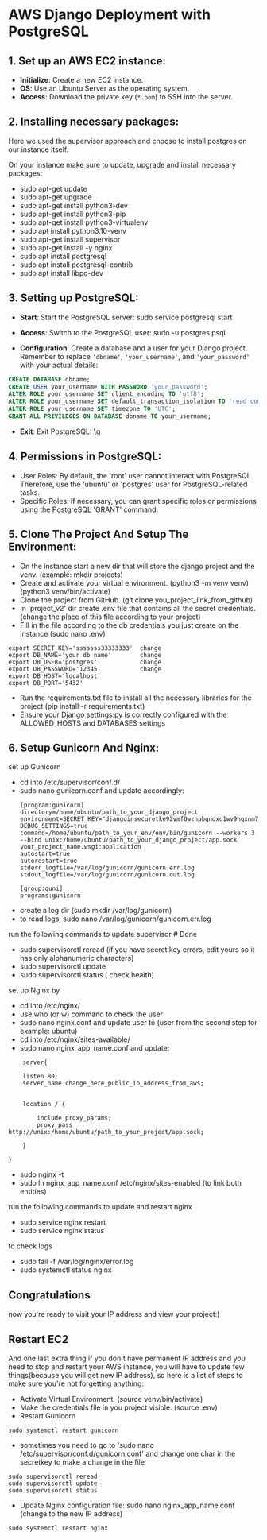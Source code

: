 # AWS Django Deployment with PostgreSQL

## 1. Set up an AWS EC2 instance:

- **Initialize**: Create a new EC2 instance.
- **OS**: Use an Ubuntu Server as the operating system.
- **Access**: Download the private key (`*.pem`) to SSH into the server.

## 2. Installing necessary packages:
Here we used the supervisor approach and choose to install postgres on our instance itself.

On your instance make sure to update, upgrade and install necessary packages:

- sudo apt-get update
- sudo apt-get upgrade
- sudo apt-get install python3-dev
- sudo apt-get install python3-pip
- sudo apt-get install python3-virtualenv
- sudo apt install python3.10-venv
- sudo apt-get install supervisor
- sudo apt-get install -y nginx
- sudo apt install postgresql
- sudo apt install postgresql-contrib
- sudo apt install libpq-dev


## 3. Setting up PostgreSQL:

- **Start**: Start the PostgreSQL server: sudo service postgresql start
- **Access**: Switch to the PostgreSQL user: sudo -u postgres psql

- **Configuration**: Create a database and a user for your Django project. Remember to replace `'dbname'`, `'your_username'`, and `'your_password'` with your actual details:

```sql
CREATE DATABASE dbname;
CREATE USER your_username WITH PASSWORD 'your_password';
ALTER ROLE your_username SET client_encoding TO 'utf8';
ALTER ROLE your_username SET default_transaction_isolation TO 'read committed';
ALTER ROLE your_username SET timezone TO 'UTC';
GRANT ALL PRIVILEGES ON DATABASE dbname TO your_username;  
```
- **Exit**: Exit PostgreSQL: \q

## 4.  Permissions in PostgreSQL:

- User Roles: By default, the 'root' user cannot interact with PostgreSQL. Therefore, use the 'ubuntu' or 'postgres' user for PostgreSQL-related tasks.
- Specific Roles: If necessary, you can grant specific roles or permissions using the PostgreSQL 'GRANT' command.

## 5. Clone The Project And Setup The Environment:

- On the instance start a new dir that will store the django project and the venv. (example: mkdir projects)
- Create and activate your virtual environment. (python3 -m venv venv) (python3 venv/bin/activate)
- Clone the project from GitHub. (git clone you_project_link_from_github)
- In 'project_v2' dir create .env file that contains all the secret credentials. (change the place of this file according to your project)
- Fill in the file according to the db credentials you just create on the instance (sudo nano .env)
```
export SECRET_KEY='sssssss33333333'  change
export DB_NAME='your db name'        change
export DB_USER='postgres'            change
export DB_PASSWORD='12345'           change
export DB_HOST='localhost'
export DB_PORT='5432'
```
- Run the requirements.txt file to install all the necessary libraries for the project (pip install -r requirements.txt)
- Ensure your Django settings.py is correctly configured with the ALLOWED_HOSTS and DATABASES settings

## 6. Setup Gunicorn And Nginx:
set up Gunicorn

- cd into /etc/supervisor/conf.d/
- sudo nano gunicorn.conf and update accordingly:
    ```
  [program:gunicorn]
  directory=/home/ubuntu/path_to_your_django_project
  environment=SECRET_KEY="djangoinsecuretke92vmf0wznpbqnoxd1wv9hqxnm7siyxi", DEBUG_SETTINGS=true
  command=/home/ubuntu/path_to_your_env/env/bin/gunicorn --workers 3 --bind unix:/home/ubuntu/path_to_your_django_project/app.sock your_project_name.wsgi:application  
  autostart=true
  autorestart=true
  stderr_logfile=/var/log/gunicorn/gunicorn.err.log
  stdout_logfile=/var/log/gunicorn/gunicorn.out.log
    
  [group:guni]
  programs:gunicorn
  ```
- create a log dir (sudo mkdir /var/log/gunicorn)
- to read logs, sudo nano /var/log/gunicorn/gunicorn.err.log 

run the following commands to update supervisor # Done

- sudo supervisorctl reread
(if you have secret key errors, edit yours so it has only alphanumeric characters)
- sudo supervisorctl update
- sudo supervisorctl status ( check health)

set up Nginx by 

- cd into /etc/nginx/
- use who (or w) command to check the user 
- sudo nano nginx.conf and update user to (user from the second step for example: ubuntu)
- cd into /etc/nginx/sites-available/
- sudo nano nginx_app_name.conf and update:
```
    server{

	listen 80;
	server_name change_here_public_ip_address_from_aws;

	
	location / {

		include proxy_params;
		proxy_pass http://unix:/home/ubuntu/path_to_your_project/app.sock;

	}

}
```
- sudo nginx -t
- sudo ln nginx_app_name.conf /etc/nginx/sites-enabled (to link both entities)

run the following commands to update and restart nginx

- sudo service nginx restart
- sudo service nginx status

to check logs

- sudo tail -f /var/log/nginx/error.log
- sudo systemctl status nginx

## Congratulations 
now you're ready to visit your IP address and view your project:)

## Restart EC2
And one last extra thing if you don't have permanent IP address and you need to stop and restart your AWS instance, you will have to update few things(because you will get new IP address), so here is a list of steps to make sure you're not forgetting anything:

- Activate Virtual Environment. (source venv/bin/activate)
- Make the credentials file in you project visible. (source .env)
- Restart Gunicorn
```
sudo systemctl restart gunicorn
```
- sometimes you need to go to 'sudo nano /etc/supervisor/conf.d/gunicorn.conf' and change one char in the secretkey to make a change in the file
```
sudo supervisorctl reread
sudo supervisorctl update
sudo supervisorctl status
```
- Update Nginx  configuration file: sudo nano nginx_app_name.conf (change to the new IP address)
```
sudo systemctl restart nginx
```
